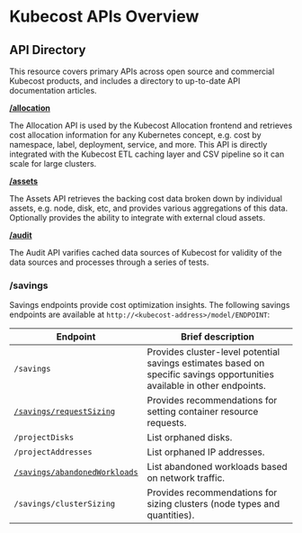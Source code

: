 Kubecost APIs Overview
====

## API Directory

This resource covers primary APIs across open source and commercial Kubecost products, and includes a directory to up-to-date API documentation articles.

__[/allocation](https://github.com/kubecost/docs/blob/main/allocation.md)__

The Allocation API is used by the Kubecost Allocation frontend and retrieves cost allocation information for any Kubernetes concept, e.g. cost by namespace, label, deployment, service, and more. This API is directly integrated with the Kubecost ETL caching layer and CSV pipeline so it can scale for large clusters.

__[/assets](https://github.com/kubecost/docs/blob/main/assets-api.md)__

The Assets API retrieves the backing cost data broken down by individual assets, e.g. node, disk, etc, and provides various aggregations of this data. Optionally provides the ability to integrate with external cloud assets.

__[/audit](https://github.com/kubecost/docs/blob/main/audit-api.md)__

The Audit API varifies cached data sources of Kubecost for validity of the data sources and processes through a series of tests.

### /savings

Savings endpoints provide cost optimization insights. The following savings endpoints
are available at `http://<kubecost-address>/model/ENDPOINT`:

| Endpoint | Brief description |
|----------|-------------------|
| `/savings` | Provides cluster-level potential savings estimates based on specific savings opportunities available in other endpoints. |
| [`/savings/requestSizing`](https://github.com/kubecost/docs/blob/main/api-request-right-sizing.md) | Provides recommendations for setting container resource requests. |
| `/projectDisks` | List orphaned disks. |
| `/projectAddresses` | List orphaned IP addresses. |
| [`/savings/abandonedWorkloads`](https://github.com/kubecost/docs/blob/main/api-abandoned-workloads.md) | List abandoned workloads based on network traffic.|
| `/savings/clusterSizing` | Provides recommendations for sizing clusters (node types and quantities). | `/savings/diagnostics` | Reports cached keys in the savings handlers and recent errors. |





